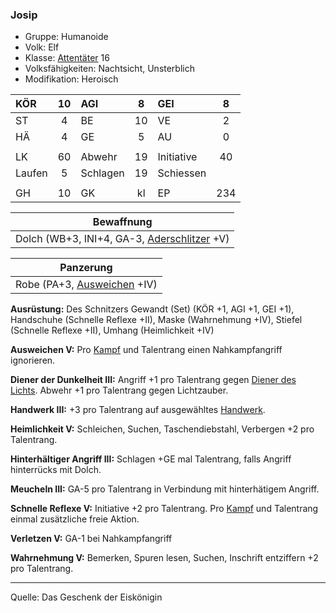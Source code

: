 ### Josip

- Gruppe: Humanoide
- Volk: Elf
- Klasse: [Attentäter](../../grw/charaktere-heldenklassen-attentaeter.md) 16
- Volksfähigkeiten: Nachtsicht, Unsterblich
- Modifikation: Heroisch

| KÖR    | 10  | AGI      |  8  | GEI        |  8  |
| :----- | :-: | :------- | :-: | :--------- | :-: |
| ST     |  4  | BE       | 10  | VE         |  2  |
| HÄ     |  4  | GE       |  5  | AU         |  0  |
|        |     |          |     |            |     |
| LK     | 60  | Abwehr   | 19  | Initiative | 40  |
| Laufen |  5  | Schlagen | 19  | Schiessen  |     |
|        |     |          |     |            |     |
| GH     | 10  | GK       | kl  | EP         | 234 |

|                 Bewaffnung                  |
| :-----------------------------------------: |
| Dolch (WB+3, INI+4, GA-3, [Aderschlitzer](../../grw/talente/aderschlitzer.md) +V) |

|          Panzerung          |
| :-------------------------: |
| Robe (PA+3, [Ausweichen](../../grw/talente/ausweichen.md) +IV) |

**Ausrüstung:** Des Schnitzers Gewandt (Set) (KÖR +1, AGI +1, GEI +1), Handschuhe (Schnelle Reflexe +II), Maske (Wahrnehmung +IV), Stiefel (Schnelle Reflexe +II), Umhang (Heimlichkeit +IV)

**Ausweichen V:** Pro [Kampf](../../grw/regeln-kampf.md) und Talentrang einen Nahkampfangriff ignorieren.

**Diener der Dunkelheit III:** Angriff +1 pro Talentrang gegen [Diener des Lichts](../../grw/talente/diener-des-lichts.md). Abwehr +1 pro Talentrang gegen Lichtzauber.

**Handwerk III:** +3 pro Talentrang auf ausgewähltes [Handwerk](../../grw/talente/handwerk.md).

**Heimlichkeit V:** Schleichen, Suchen, Taschendiebstahl, Verbergen +2 pro Talentrang.

**Hinterhältiger Angriff III:** Schlagen +GE mal Talentrang, falls Angriff hinterrücks mit Dolch.

**Meucheln III:** GA-5 pro Talentrang in Verbindung mit hinterhätigem Angriff.

**Schnelle Reflexe V:** Initiative +2 pro Talentrang. Pro [Kampf](../../grw/regeln-kampf.md) und Talentrang einmal zusätzliche freie Aktion.

**Verletzen V:** GA-1 bei Nahkampfangriff

**Wahrnehmung V:** Bemerken, Spuren lesen, Suchen, Inschrift entziffern +2 pro Talentrang.

---

Quelle: Das Geschenk der Eiskönigin
